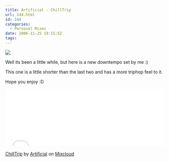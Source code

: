 ```yaml
---
title: Artificial - ChillTrip
url: 144.html
id: 144
categories:
  - Personal Mixes
date: 2006-11-25 19:15:52
tags:
---
```


![](</wp-content/uploads/Image/cover(1).png>)

Well its been a little while, but here is a new downtempo set by me :)

This one is a little shorter than the last two and has a more triphop feel to it.

<!-- more -->

Hope you enjoy :D

<iframe width="100%" height="180" src="//www.mixcloud.com/widget/iframe/?feed=http%3A%2F%2Fwww.mixcloud.com%2Fmikeysee%2Fartificial-chilltrip%2F&amp;embed_type=widget_standard&amp;embed_uuid=dedeaf72-9587-4c75-8a91-a32fd26a2196&amp;hide_tracklist=1&amp;hide_cover=1" frameborder="0"></iframe><div style="clear: both; height: 3px; width: auto;"></div>

[ChillTrip](https://www.mixcloud.com/mikeysee/artificial-chilltrip/?utm_source=widget&amp;utm_medium=web&amp;utm_campaign=base_links&amp;utm_term=resource_link)<span> by </span>[Artificial](https://www.mixcloud.com/mikeysee/?utm_source=widget&amp;utm_medium=web&amp;utm_campaign=base_links&amp;utm_term=profile_link)<span> on </span>[ Mixcloud](https://www.mixcloud.com/?utm_source=widget&utm_medium=web&utm_campaign=base_links&utm_term=homepage_link)

<div style="clear: both; height: 3px; width: auto;"></div>
